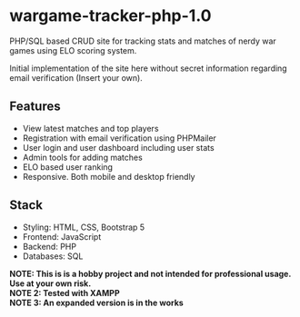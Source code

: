 # wargame-tracker-php-1.0

PHP/SQL based CRUD site for tracking stats and matches of nerdy war games using ELO scoring system.

Initial implementation of the site here without secret information regarding email verification (Insert your own).

## Features
* View latest matches and top players
* Registration with email verification using PHPMailer
* User login and user dashboard including user stats
* Admin tools for adding matches
* ELO based user ranking
* Responsive. Both mobile and desktop friendly

## Stack
* Styling: HTML, CSS, Bootstrap 5
* Frontend: JavaScript
* Backend: PHP
* Databases: SQL

<b>NOTE: This is is a hobby project and not intended for professional usage. Use at your own risk.</b><br>
<b>NOTE 2: Tested with XAMPP</b><br>
<b>NOTE 3: An expanded version is in the works</b>
